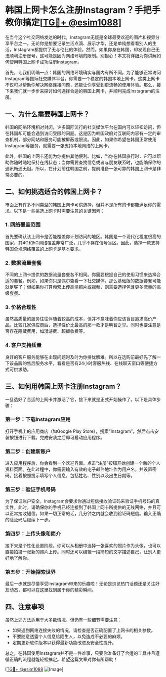# 韩国上网卡怎么注册Instagram？手把手教你搞定[[TG💪+ @esim1088](https://t.me/s/esim1088)]

在当今这个社交网络发达的时代，Instagram无疑是全球最受欢迎的图片和视频分享平台之一。无论你是想要记录生活点滴、展示才华，还是单纯想看看别人的生活，Instagram都提供了无与伦比的体验。然而，如果你身在韩国，却发现自己无法顺利注册账号，这可能是因为网络环境的限制。别担心！本文将详细为你讲解如何使用韩国上网卡成功注册Instagram。

首先，让我们明确一点：韩国的网络环境确实与国内有所不同。为了能够正常访问Instagram等国际社交媒体平台，你需要一个稳定的韩国本地上网卡。这类上网卡不仅可以帮助你解决网络连接问题，还能让你享受到更流畅的使用体验。那么，接下来我们就一步步来探讨如何选择合适的韩国上网卡，并顺利完成Instagram的注册。

## 一、为什么需要韩国上网卡？

韩国的网络环境相对封闭，许多国际流行的社交媒体平台在国内可以轻松访问，但在韩国却可能会遇到访问受限的问题。这是因为韩国政府对互联网内容有一定的审查机制，部分网站和服务可能被屏蔽或限流。因此，如果你希望在韩国正常使用Instagram等服务，就需要一张支持本地网络的上网卡。

此外，韩国的上网卡还能为你提供其他便利。比如，当你在韩国旅行时，它可以帮助你随时随地保持在线状态；当你需要查找信息或者与朋友联系时，也能确保你的通讯畅通无阻。所以，在计划前往韩国之前，提前准备一张可靠的韩国上网卡是非常必要的。

## 二、如何挑选适合的韩国上网卡？

市面上有许多不同类型的韩国上网卡可供选择，但并不是所有的卡都能满足你的需求。以下是一些挑选上网卡时需要注意的关键因素：

### 1. 网络覆盖范围

首先要确认该上网卡是否能覆盖你计划访问的地区。韩国是一个现代化程度很高的国家，其4G和5G网络覆盖非常广泛，几乎不存在信号盲区。因此，选择一款支持韩国全境网络覆盖的上网卡是基本要求。

### 2. 数据流量套餐

不同的上网卡提供的数据流量套餐各不相同。你需要根据自己的使用习惯来选择合适的套餐。例如，如果你只是偶尔查看一下社交媒体，那么基础版的数据套餐可能就足够了；但如果你打算频繁上传高清照片或视频，则需要选择包含更多流量的高级套餐。

### 3. 价格合理性

虽然高质量的服务往往伴随着较高的成本，但并不意味着你应该盲目追求高价产品。比较几家供应商后，选择性价比最高的那一款才是明智之举。同时也要注意是否存在隐藏费用，如漫游费、超额收费等。

### 4. 客户支持质量

良好的客户服务能够在出现问题时及时为你排忧解难。所以在选购前最好先了解一下该品牌的售后服务水平，看看是否有24小时客服热线、在线聊天窗口等便捷方式可供求助。

## 三、如何用韩国上网卡注册Instagram？

一旦选好了合适的上网卡并激活了它，接下来就是正式开始操作了。以下是具体步骤：

### 第一步：下载Instagram应用

打开手机上的应用商店（如Google Play Store），搜索“Instagram”，然后点击安装按钮进行下载。完成安装之后即可启动应用程序。

### 第二步：创建新账户

进入应用程序后，你会看到一个欢迎界面。点击“注册”按钮开始创建一个新的个人资料页面。在此过程中，你需要输入有效的电子邮件地址作为用户名，并设置密码。接着按照提示填写个人信息，包括姓名、性别以及出生日期等。

### 第三步：验证手机号码

为了保证账户安全，Instagram会要求你通过短信接收验证码来验证手机号码的真实性。此时，请确保你的手机已经连接到了韩国上网卡所提供的无线网络，并且可以正常接收短信。如果一切正常的话，几分钟之内就会收到验证码短信。输入正确的验证码后继续下一步。

### 第四步：上传头像和简介

接下来是个性化设置阶段。你可以从相册中选择一张喜欢的照片作为头像，也可以直接拍摄一张新的照片上传。同时还可以编辑一段简短的文字描述自己，让别人更好地了解你。

### 第五步：开始探索世界

最后一步就是尽情享受Instagram带来的乐趣啦！无论是浏览热门话题还是关注好友动态，都可以在这里找到属于你的精彩瞬间。

## 四、注意事项

虽然上述方法适用于大多数情况，但仍有一些细节需要注意：

- 如果遇到网络连接失败的情况，请检查是否正确配置了上网卡的相关参数。
- 不要随意透露个人信息给陌生人，以免造成不必要的麻烦。
- 定期更新软件版本以获得最新功能改进及安全性提升。

总之，在韩国使用Instagram并不是一件难事，只要你准备好了合适的工具并且遵循正确的流程就能轻松搞定。希望这篇文章对你有所帮助！

[[TG💪+ @esim1088](https://t.me/s/esim1088) ![Image](https://i.postimg.cc/4NQfJmqS/Snipaste-2025-05-13-00-14-12.png)]